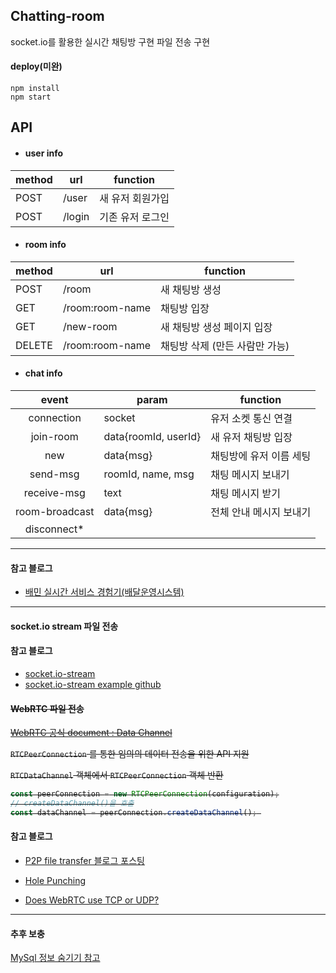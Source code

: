 ## Chatting-room

socket.io를 활용한 실시간 채팅방 구현
파일 전송 구현 



#### deploy(미완)

```
npm install
npm start 
```



## API
- #### user info

| method | url    | function         |
| ------ | ------ | ---------------- |
| POST   | /user  | 새 유저 회원가입 |
| POST   | /login | 기존 유저 로그인 |

- #### room info

| method | url   | function                       |
| ------ | ----- | ------------------------------ |
| POST   | /room | 새 채팅방 생성                 |
| GET    | /room:room-name | 채팅방 입장                    |
| GET    | /new-room | 새 채팅방 생성 페이지 입장 |
| DELETE | /room:room-name | 채팅방 삭제 (만든 사람만 가능) |

- #### chat info
| event | param                | function                       |
| :----: | ----- | ------------------------------ |
|  connection | socket | 유저 소켓 통신 연결 |
|  join-room  | data{roomId, userId} | 새 유저 채팅방 입장 |
| new | data{msg} | 채팅방에 유저 이름 세팅 |
| send-msg | roomId, name, msg    | 채팅 메시지 보내기 |
| receive-msg | text | 채팅 메시지 받기 |
| room-broadcast | data{msg} | 전체 안내 메시지 보내기 |
| disconnect* |  | |





---

#### 참고 블로그

- [배민 실시간 서비스 경험기(배달운영시스템)](https://woowabros.github.io/woowabros/2017/09/12/realtime-service.html)

---

#### socket.io stream 파일 전송







#### 참고 블로그 

- [socket.io-stream](https://ongamedev.tistory.com/entry/socketiostream%EC%9C%BC%EB%A1%9C-%ED%8C%8C%EC%9D%BC-%EC%A0%84%EC%86%A1%ED%95%98%EA%B8%B0)
- [socket.io-stream example github](https://github.com/nkzawa/socket.io-stream)






<del>

#### WebRTC 파일 전송

[WebRTC 공식 document : Data Channel ](https://webrtc.org/getting-started/data-channels) 

`RTCPeerConnection` 를 통한 임의의 데이터 전송을 위한 API 지원

`RTCDataChannel` 객체에서 `RTCPeerConnection` 객체 반환

```javascript
const peerConnection = new RTCPeerConnection(configuration);
// createDataChannel()을 호출
const dataChannel = peerConnection.createDataChannel(); 
```

</del>



#### 참고 블로그 

- [P2P file transfer 블로그 포스팅](https://medium.com/pplink/p2p-file-transfer-with-webrtc-rxjs-91f82934c627)

- [Hole Punching](https://program-factory.tistory.com/7)
- [Does WebRTC use TCP or UDP?](https://stackoverflow.com/questions/18897917/does-webrtc-use-tcp-or-udp)

---


#### 추후 보충
[MySql 정보 숨기기 참고](https://link2me.tistory.com/1522)